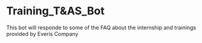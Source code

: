 # Training_T&AS_Bot
This bot will responde to some of the FAQ about the internship and trainings provided by Everis Company

